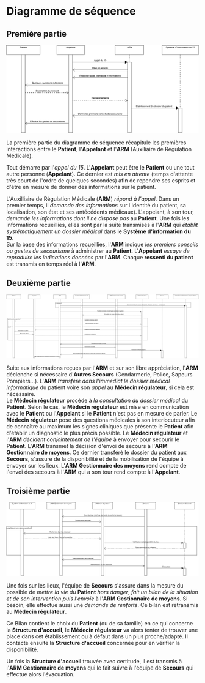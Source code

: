 Diagramme de séquence
=====================


Première partie
---------------


![Diagramme de séquence -- 1^ère^ Partie](../exports/sequence_1.png "Diagramme de séquence -- 1^ère^ Partie")

La première partie du diagramme de séquence récapitule les premières interactions entre le **Patient**,  l'**Appelant** et l'**ARM** (Auxiliaire de Régulation Médicale).

Tout démarre par l'*appel du 15*. L'**Appelant** peut être le **Patient** ou une tout autre personne (**Appelant**).
Ce dernier est *mis en attente* (temps d'attente très court de l'ordre de quelques secondes) afin de rependre ses esprits et d'être en mesure de donner des informations sur le patient.

L'Auxilliaire de Régulation Médicale (**ARM**) *répond à l'appel*. 
Dans un premier temps, il *demande des informations* sur l'identité du patient, sa localisation, son état et ses antécédents médicaux).
L'appelant, à son tour, *demande les informations dont il ne dispose pas* au **Patient**. Une fois les informations recueillies, elles sont par la suite transmises à l'**ARM** qui *établit systématiquement un dossier médical* dans le **Système d'information du 15**.  
Sur la base des informations recueillies, l'**ARM** indique *les premiers conseils ou gestes de secourisme* à administrer au **Patient**.
L'**Appelant** *essaye de reproduire les indications données* par l'**ARM**. Chaque **ressenti du patient** est transmis en temps réel à l'**ARM**.


Deuxième partie
---------------


![Diagramme de séquence -- 2^ème^ Partie](../exports/sequence_2.png "Diagramme de séquence -- 2^ème^ Partie")

Suite aux informations reçues par l'**ARM** et sur son libre appréciation, l'**ARM** déclenche si nécessaire d'**Autres Secours** (Gendarmerie, Police, Sapeurs Pompiers...). L'**ARM** *transfère dans l'immédiat le dossier médical informatique* du patient voire son *appel* au **Médecin régulateur**, si cela est nécessaire.  
Le **Médecin régulateur** procède à *la consultation du dossier médical* du **Patient**.
Selon le cas, le **Médecin régulateur** est mise en communication avec le **Patient** ou l'**Appelant** si le **Patient** n'est pas en mesure de parler. Le **Médecin régulateur** pose des questions médicales à son interlocuteur afin de connaître au maximum les signes cliniques que présente le **Patient** afin d'établir un diagnostic le plus précis possible.
Le **Médecin régulateur** et l'**ARM** *décident conjointement de l'équipe* à envoyer pour secourir le **Patient**.
L'**ARM** transmet la décision d'envoi de secours à l'**ARM Gestionnaire de moyens**. Ce dernier transférè le dossier du patient aux **Secours**, s'assure de la disponibilité et de la mobilisation de l'équipe à envoyer sur les lieux.
L'**ARM Gestionnaire des moyens** rend compte de l'envoi des secours à l'**ARM** qui a son tour rend compte à l'**Appelant**.

Troisième partie
----------------


![Diagramme de séquence -- 3^ème^ Partie](../exports/sequence_3.png "Diagramme de séquence -- 3^ème^ Partie")

Une fois sur les lieux, l'équipe de **Secours** s'assure dans la mesure du possible de *mettre la vie du* **Patient** *hors danger*, *fait un bilan de la situation et de son intervention puis l'envoie* à l'**ARM Gestionnaire de moyens**. Si besoin, elle effectue aussi une *demande de renforts*. Ce bilan est retransmis au **Médecin régulateur**.

Ce Bilan contient le choix du **Patient** (ou de sa famille) en ce qui concerne la **Structure d'accueil**, le **Médecin régulateur** va alors tenter de trouver une place dans cet établissement ou à défaut dans un plus proche/adapté. Il contacte ensuite la **Structure d'accueil** concernée pour en vérifier la disponibilité.

Un fois la **Structure d'accueil** trouvée avec certitude, il est transmis à l'**ARM Gestionnaire de moyens** qui le fait suivre à l'équipe de **Secours** qui effectue alors l'évacuation.

